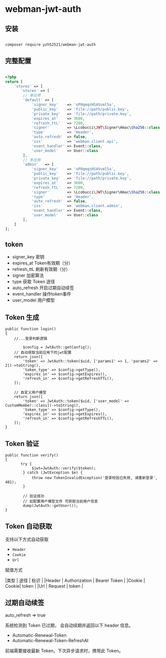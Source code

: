 # webman-jwt-auth

## 安装

```shell

composer require yzh52521/webman-jwt-auth

```

## 完整配置

```php

<?php
return [
    'stores' => [
       'stores' => [
        // 单应用
        'default' => [
            'signer_key'    => 'oP0qmqzHS4Vvml5a',
            'public_key'    => 'file://path/public.key',
            'private_key'   => 'file://path/private.key',
            'expires_at'    => 3600,
            'refresh_ttL'   => 7200,
            'signer'        => \Lcobucci\JWT\Signer\Hmac\Sha256::class,
            'type'          => 'Header',
            'auto_refresh'  => false,
            'iss'           => 'webman.client.api',
            'event_handler' => Event::class,
            'user_model'    => User::class
        ],
        // 多应用
        'admin'   => [
            'signer_key'    => 'oP0qmqzHS4Vvml5a',
            'public_key'    => 'file://path/public.key',
            'private_key'   => 'file://path/private.key',
            'expires_at'    => 3600,
            'refresh_ttL'   => 7200,
            'signer'        => \Lcobucci\JWT\Signer\Hmac\Sha256::class,
            'type'          => 'Header',
            'auto_refresh'  => false,
            'iss'           => 'webman.client.admin',
            'event_handler' => Event::class,
            'user_model'    => User::class
        ],
    ]
];

```

## token

* signer_key 密钥
* expires_at Token有效期（分）
* refresh_ttL 刷新有效期（分）
* signer 加密算法
* type 获取 Token 途径
* auto_refresh 开启过期自动续签
* event_handler 操作token事件
* user_model 用户模型

## Token 生成

```
public function login()
{
    //...登录判断逻辑

        $config = JwtAuth::getConfig();
    // 自动获取当前应用下的jwt配置
    return json([
        'token' => JwtAuth::token($uid, ['params1' => 1, 'params2' => 2])->toString(),
        'token_type' => $config->getType(),
        'expires_in' => $config->getExpires(),
        'refresh_in' => $config->getRefreshTTL(),
    ]);
    
    // 自定义用户模型
    return json([
        'token' => JwtAuth::token($uid, ['user_model' => CustomMember::class])->toString(),
        'token_type' => $config->getType(),
        'expires_in' => $config->getExpires(),
        'refresh_in' => $config->getRefreshTTL(),
    ]);
}
```

## Token 验证

```
public function verify()
{
       try {
            $jwt=JwtAuth::verify($token);
        } catch (JwtException $e) {
            throw new TokenInvalidException('登录校验已失效, 请重新登录', 401);
        }
        
        // 验证成功
        // 如配置用户模型文件 可获取当前用户信息
        dump(JwtAuth::getUser());
}
```


## Token 自动获取
支持以下方式自动获取

* `Header`
* `Cookie`
* `Url`

赋值方式

  |类型 | 途径 | 标识 |
  |Header | Authorization | Bearer Token |
  |Cookie | Cookie| token |
  |Url | Request | token |

## 过期自动续签
auto_refresh => true

系统检测到 Token 已过期， 会自动续期并返回以下 header 信息。

* Automatic-Renewal-Token
* Automatic-Renewal-Token-RefreshAt

前端需要接收最新 Token，下次异步请求时，携带此 Token。



